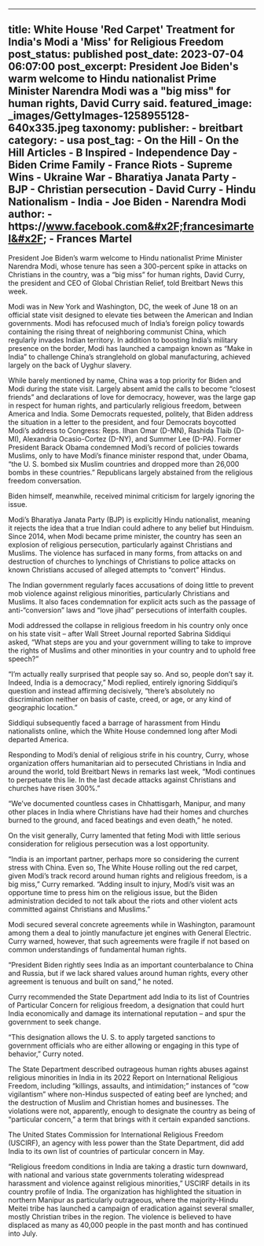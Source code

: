 
---
title: White House &#39;Red Carpet&#39; Treatment for India&#39;s Modi a &#39;Miss&#39; for Religious Freedom 
post_status: published
post_date: 2023-07-04 06:07:00 
post_excerpt: President Joe Biden&#39;s warm welcome to Hindu nationalist Prime Minister Narendra Modi was a &quot;big miss&quot; for human rights, David Curry said. 
featured_image: _images/GettyImages-1258955128-640x335.jpeg 
taxonomy:
    publisher:
        - breitbart
    category:
        - usa 
    post_tag:
        - On the Hill
        - On the Hill Articles
        - B Inspired
        - Independence Day
        - Biden Crime Family
        - France Riots
        - Supreme Wins
        - Ukraine War
        - Bharatiya Janata Party
        - BJP
        - Christian persecution
        - David Curry
        - Hindu Nationalism
        - India
        - Joe Biden
        - Narendra Modi
    author:
        - https:&#x2F;&#x2F;www.facebook.com&#x2F;francesimartel&#x2F;
        - Frances Martel
---
President Joe Biden’s warm welcome to Hindu nationalist Prime Minister Narendra Modi, whose tenure has seen a 300-percent spike in attacks on Christians in the country, was a “big miss” for human rights, David Curry, the president and CEO of Global Christian Relief, told Breitbart News this week.

Modi was in New York and Washington, DC, the week of June 18 on an official state visit designed to elevate ties between the American and Indian governments. Modi has refocused much of India’s foreign policy towards containing the rising threat of neighboring communist China, which regularly invades Indian territory. In addition to boosting India’s military presence on the border, Modi has launched a campaign known as “Make in India” to challenge China’s stranglehold on global manufacturing, achieved largely on the back of Uyghur slavery.

While barely mentioned by name, China was a top priority for Biden and Modi during the state visit. Largely absent amid the calls to become “closest friends” and declarations of love for democracy, however, was the large gap in respect for human rights, and particularly religious freedom, between America and India. Some Democrats requested, politely, that Biden address the situation in a letter to the president, and four Democrats boycotted Modi’s address to Congress: Reps. Ilhan Omar (D-MN), Rashida Tlaib (D-MI), Alexandria Ocasio-Cortez (D-NY), and Summer Lee (D-PA). Former President Barack Obama condemned Modi’s record of policies towards Muslims, only to have Modi’s finance minister respond that, under Obama, “the U. S. bombed six Muslim countries and dropped more than 26,000 bombs in these countries.” Republicans largely abstained from the religious freedom conversation.

Biden himself, meanwhile, received minimal criticism for largely ignoring the issue.

Modi’s Bharatiya Janata Party (BJP) is explicitly Hindu nationalist, meaning it rejects the idea that a true Indian could adhere to any belief but Hinduism. Since 2014, when Modi became prime minister, the country has seen an explosion of religious persecution, particularly against Christians and Muslims. The violence has surfaced in many forms, from attacks on and destruction of churches to lynchings of Christians to police attacks on known Christians accused of alleged attempts to “convert” Hindus.

The Indian government regularly faces accusations of doing little to prevent mob violence against religious minorities, particularly Christians and Muslims. It also faces condemnation for explicit acts such as the passage of anti-“conversion” laws and “love jihad” persecutions of interfaith couples.

Modi addressed the collapse in religious freedom in his country only once on his state visit – after Wall Street Journal reported Sabrina Siddiqui asked, “What steps are you and your government willing to take to improve the rights of Muslims and other minorities in your country and to uphold free speech?”

“I’m actually really surprised that people say so. And so, people don’t say it. Indeed, India is a democracy,” Modi replied, entirely ignoring Siddiqui’s question and instead affirming decisively, “there’s absolutely no discrimination neither on basis of caste, creed, or age, or any kind of geographic location.”

Siddiqui subsequently faced a barrage of harassment from Hindu nationalists online, which the White House condemned long after Modi departed America.

Responding to Modi’s denial of religious strife in his country, Curry, whose organization offers humanitarian aid to persecuted Christians in India and around the world, told Breitbart News in remarks last week, “Modi continues to perpetuate this lie. In the last decade attacks against Christians and churches have risen 300%.”

“We’ve documented countless cases in Chhattisgarh, Manipur, and many other places in India where Christians have had their homes and churches burned to the ground, and faced beatings and even death,” he noted.

On the visit generally, Curry lamented that feting Modi with little serious consideration for religious persecution was a lost opportunity.

“India is an important partner, perhaps more so considering the current stress with China. Even so, The White House rolling out the red carpet, given Modi’s track record around human rights and religious freedom, is a big miss,” Curry remarked. “Adding insult to injury, Modi’s visit was an opportune time to press him on the religious issue, but the Biden administration decided to not talk about the riots and other violent acts committed against Christians and Muslims.”

Modi secured several concrete agreements while in Washington, paramount among them a deal to jointly manufacture jet engines with General Electric. Curry warned, however, that such agreements were fragile if not based on common understandings of fundamental human rights.

“President Biden rightly sees India as an important counterbalance to China and Russia, but if we lack shared values around human rights, every other agreement is tenuous and built on sand,” he noted.

Curry recommended the State Department add India to its list of Countries of Particular Concern for religious freedom, a designation that could hurt India economically and damage its international reputation – and spur the government to seek change.

“This designation allows the U. S. to apply targeted sanctions to government officials who are either allowing or engaging in this type of behavior,” Curry noted.

The State Department described outrageous human rights abuses against religious minorities in India in its 2022 Report on International Religious Freedom, including “killings, assaults, and intimidation;” instances of “cow vigilantism” where non-Hindus suspected of eating beef are lynched; and the destruction of Muslim and Christian homes and businesses. The violations were not, apparently, enough to designate the country as being of “particular concern,” a term that brings with it certain expanded sanctions.

The United States Commission for International Religious Freedom (USCIRF), an agency with less power than the State Department, did add India to its own list of countries of particular concern in May.

“Religious freedom conditions in India are taking a drastic turn downward, with national and various state governments tolerating widespread harassment and violence against religious minorities,” USCIRF details in its country profile of India. The organization has highlighted the situation in northern Manipur as particularly outrageous, where the majority-Hindu Meitei tribe has launched a campaign of eradication against several smaller, mostly Christian tribes in the region. The violence is believed to have displaced as many as 40,000 people in the past month and has continued into July. 